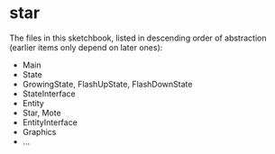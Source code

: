 # star

The files in this sketchbook, listed in descending order of abstraction (earlier items only depend on later ones):
  * Main
  * State
  * GrowingState, FlashUpState, FlashDownState
  * StateInterface
  * Entity
  * Star, Mote
  * EntityInterface
  * Graphics
  * ...
